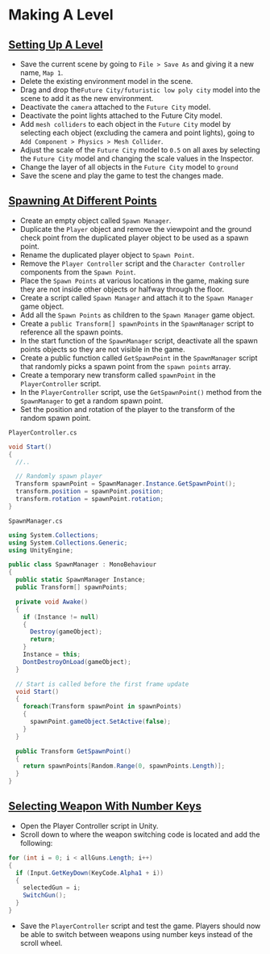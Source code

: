 # Making A Level

## [Setting Up A Level](https://www.udemy.com/course/unity-online-multiplayer/learn/lecture/25987950#questions)

- Save the current scene by going to `File > Save As` and giving it a new name, `Map 1`.
- Delete the existing environment model in the scene.
- Drag and drop the`Future City/futuristic low poly city` model into the scene to add it as the new environment.
- Deactivate the `camera` attached to the `Future City` model.
- Deactivate the point lights attached to the Future City model.
- Add `mesh colliders` to each object in the `Future City` model by selecting each object (excluding the camera and point lights), going to `Add Component > Physics > Mesh Collider`.
- Adjust the scale of the `Future City` model to `0.5` on all axes by selecting the `Future City` model and changing the scale values in the Inspector.
- Change the layer of all objects in the `Future City` model to `ground`
- Save the scene and play the game to test the changes made.

## [Spawning At Different Points](https://www.udemy.com/course/unity-online-multiplayer/learn/lecture/25987954#questions)

- Create an empty object called `Spawn Manager`.
- Duplicate the `Player` object and remove the viewpoint and the ground check point from the duplicated player object to be used as a spawn point.
- Rename the duplicated player object to `Spawn Point`.
- Remove the `Player Controller` script and the `Character Controller` components from the `Spawn Point`.
- Place the `Spawn Points` at various locations in the game, making sure they are not inside other objects or halfway through the floor.
- Create a script called `Spawn Manager` and attach it to the `Spawn Manager` game object.
- Add all the `Spawn Points` as children to the `Spawn Manager` game object.
- Create a `public Transform[] spawnPoints` in the `SpawnManager` script to reference all the spawn points.
- In the start function of the `SpawnManager` script, deactivate all the spawn points objects so they are not visible in the game.
- Create a public function called `GetSpawnPoint` in the `SpawnManager` script that randomly picks a spawn point from the `spawn points` array.
- Create a temporary new transform called `spawnPoint` in the `PlayerController` script.
- In the `PlayerController` script, use the `GetSpawnPoint()` method from the `SpawnManager` to get a random spawn point.
- Set the position and rotation of the player to the transform of the random spawn point.

`PlayerController.cs`

```cs
void Start()
{
  //..

  // Randomly spawn player
  Transform spawnPoint = SpawnManager.Instance.GetSpawnPoint();
  transform.position = spawnPoint.position;
  transform.rotation = spawnPoint.rotation;
}
```

`SpawnManager.cs`

```cs
using System.Collections;
using System.Collections.Generic;
using UnityEngine;

public class SpawnManager : MonoBehaviour
{
  public static SpawnManager Instance;
  public Transform[] spawnPoints;

  private void Awake()
  {
    if (Instance != null)
    {
      Destroy(gameObject);
      return;
    }
    Instance = this;
    DontDestroyOnLoad(gameObject);
  }

  // Start is called before the first frame update
  void Start()
  {
    foreach(Transform spawnPoint in spawnPoints)
    {
      spawnPoint.gameObject.SetActive(false);
    }
  }

  public Transform GetSpawnPoint()
  {
    return spawnPoints[Random.Range(0, spawnPoints.Length)];
  }
}
```

## [Selecting Weapon With Number Keys](https://www.udemy.com/course/unity-online-multiplayer/learn/lecture/25987956#questions)

- Open the Player Controller script in Unity.
- Scroll down to where the weapon switching code is located and add the following:

```cs
for (int i = 0; i < allGuns.Length; i++)
{
  if (Input.GetKeyDown(KeyCode.Alpha1 + i))
  {
    selectedGun = i;
    SwitchGun();
  }
}
```

- Save the `PlayerController` script and test the game. Players should now be able to switch between weapons using number keys instead of the scroll wheel.
